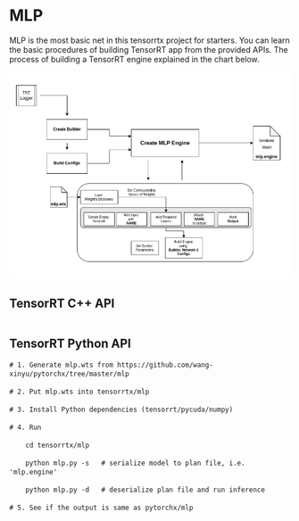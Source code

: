 # MLP

MLP is the most basic net in this tensorrtx project for starters. You can learn the basic procedures of building
TensorRT app from the provided APIs. The process of building a TensorRT engine explained in the chart below.

![TensorRT Image](./imgs/model_creation.jpg?raw=true "")

## TensorRT C++ API

```

```

## TensorRT Python API

```
# 1. Generate mlp.wts from https://github.com/wang-xinyu/pytorchx/tree/master/mlp

# 2. Put mlp.wts into tensorrtx/mlp

# 3. Install Python dependencies (tensorrt/pycuda/numpy)

# 4. Run 
    
    cd tensorrtx/mlp
    
    python mlp.py -s   # serialize model to plan file, i.e. 'mlp.engine'
    
    python mlp.py -d   # deserialize plan file and run inference

# 5. See if the output is same as pytorchx/mlp
```


